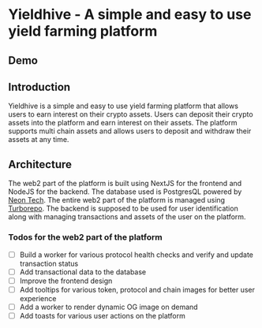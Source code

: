 # Yieldhive - A simple and easy to use yield farming platform

## Demo

## Introduction

Yieldhive is a simple and easy to use yield farming platform that allows users to earn interest on their crypto assets. Users can deposit their crypto assets into the platform and earn interest on their assets. The platform supports multi chain assets and allows users to deposit and withdraw their assets at any time.

## Architecture

The web2 part of the platform is built using NextJS for the frontend and NodeJS for the backend. The database used is PostgresQL powered by [Neon Tech](https://neon.tech/). The entire web2 part of the platform is managed using [Turborepo](https://turborepo.com/). The backend is supposed to be used for user identification along with managing transactions and assets of the user on the platform.

### Todos for the web2 part of the platform

- [ ] Build a worker for various protocol health checks and verify and update transaction status
- [ ] Add transactional data to the database
- [ ] Improve the frontend design
- [ ] Add tooltips for various token, protocol and chain images for better user experience
- [ ] Add a worker to render dynamic OG image on demand
- [ ] Add toasts for various user actions on the platform
